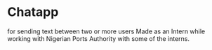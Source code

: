 # Chatapp
for sending text between two or more users
Made as an Intern while working with Nigerian Ports Authority with some of the interns.
